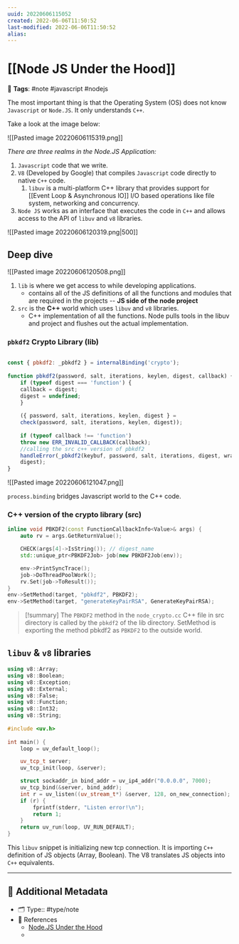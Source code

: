 ```yaml
---
uuid: 20220606115052
created: 2022-06-06T11:50:52
last-modified: 2022-06-06T11:50:52
alias:
---
```


# [[Node JS Under the Hood]]

📑 **Tags**:  #note #javascript #nodejs

The most important thing is that the Operating System (OS) does not know `Javascript` or `Node.JS`. It only understands `C++`.

Take a look at the image below:

![[Pasted image 20220606115319.png]] 

*There are three realms in the Node.JS Application:*
1. `Javascript` code that we write.
2. `V8` (Developed by Google) that compiles `Javascript` code directly to native `C++` code.
	1. `libuv` is a multi-platform C++ library that provides support for [[Event Loop & Asynchronous  IO]] I/O based operations like file system, networking and concurrency.
3. `Node JS` works as an interface that executes the code in `C++` and allows access to the API of `libuv` and `v8` libraries. 

![[Pasted image 20220606120319.png|500]]

## Deep dive

![[Pasted image 20220606120508.png]]

1. `lib` is where we get access to while developing applications.
	- contains all of the JS definitions of all the functions and modules that are required in the projects -- **JS side of the node project**
2. `src` is the **C++** world which uses `libuv` and `v8` libraries.
	- C++ implementation of all the functions. Node pulls tools in the libuv and project and flushes out the actual implementation.

### `pbkdf2` Crypto Library  (lib)

```js

const { pbkdf2: _pbkdf2 } = internalBinding('crypto');  
  
function pbkdf2(password, salt, iterations, keylen, digest, callback) {  
	if (typeof digest === 'function') {  
	callback = digest;  
	digest = undefined;  
	}  
  
	({ password, salt, iterations, keylen, digest } =  
	check(password, salt, iterations, keylen, digest));  
  
	if (typeof callback !== 'function')  
	throw new ERR_INVALID_CALLBACK(callback);  
	//calling the src c++ version of pbkdf2  
	handleError(_pbkdf2(keybuf, password, salt, iterations, digest, wrap),  
	digest);  
}

```

![[Pasted image 20220606121047.png]]

`process.binding` bridges Javascript world to the C++ code.

### C++ version of the crypto library (src)

```cpp node_crypto.cc
inline void PBKDF2(const FunctionCallbackInfo<Value>& args) {  
	auto rv = args.GetReturnValue();  

	CHECK(args[4]->IsString()); // digest_name  
	std::unique_ptr<PBKDF2Job> job(new PBKDF2Job(env));  

	env->PrintSyncTrace();  
	job->DoThreadPoolWork();  
	rv.Set(job->ToResult());  
}  
env->SetMethod(target, "pbkdf2", PBKDF2);  
env->SetMethod(target, "generateKeyPairRSA", GenerateKeyPairRSA);

```

> [!summary]
> The `PBKDF2` method in the `node_crypto.cc` C++ file in src directory is called by the `pbkdf2` of the lib directory.
> SetMethod is exporting the method pbkdf2 as `PBKDF2` to the outside world. 


## `libuv` & `v8` libraries

```cpp
using v8::Array;  
using v8::Boolean;  
using v8::Exception;  
using v8::External;  
using v8::False;  
using v8::Function;  
using v8::Int32;  
using v8::String;  
  
#include <uv.h>  
  
int main() {  
	loop = uv_default_loop();  

	uv_tcp_t server;  
	uv_tcp_init(loop, &server);  

	struct sockaddr_in bind_addr = uv_ip4_addr("0.0.0.0", 7000);  
	uv_tcp_bind(&server, bind_addr);  
	int r = uv_listen((uv_stream_t*) &server, 128, on_new_connection);  
	if (r) {  
		fprintf(stderr, "Listen error!\n");  
		return 1;  
	}  
	return uv_run(loop, UV_RUN_DEFAULT);  
}
```

This `libuv` snippet is initializing new tcp connection. It is importing `C++` definition of JS objects (Array, Boolean). The V8 translates JS objects into `C++`  equivalents.

---

## 📇 Additional Metadata

- 🗂 Type:: #type/note
- 🔎 References
	- [Node.JS Under the Hood](https://betterprogramming.pub/learn-node-js-under-the-hood-37966a20e127)
	- 